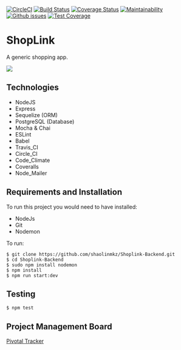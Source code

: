 [![CircleCI](https://circleci.com/gh/shaolinmkz/Shoplink-Backend/tree/develop.svg?style=svg)](https://circleci.com/gh/shaolinmkz/Shoplink-Backend/tree/develop) [![Build Status](https://travis-ci.org/shaolinmkz/Shoplink-Backend.svg?branch=develop)](https://travis-ci.org/shaolinmkz/Shoplink-Backend) [![Coverage Status](https://coveralls.io/repos/github/shaolinmkz/Shoplink-Backend/badge.svg)](https://coveralls.io/github/shaolinmkz/Shoplink-Backend) [![Maintainability](https://api.codeclimate.com/v1/badges/af7e7c82034962a61350/maintainability)](https://codeclimate.com/github/shaolinmkz/Shoplink-Backend/maintainability) [![Github issues](https://img.shields.io/github/issues-raw/shaolinmkz/Shoplink-Backend.svg?style=popout)](https://github.com/shaolinmkz/Shoplink-Backend/issues) [![Test Coverage](https://api.codeclimate.com/v1/badges/af7e7c82034962a61350/test_coverage)](https://codeclimate.com/github/shaolinmkz/Shoplink-Backend/test_coverage)

# ShopLink
A generic shopping app.

![](https://repository-images.githubusercontent.com/202969079/91dd7680-c1f1-11e9-92c7-a6193eadecc7)


## Technologies
- NodeJS
- Express
- Sequelize (ORM)
- PostgreSQL (Database)
- Mocha & Chai
- ESLint
- Babel
- Travis_CI
- Circle_CI
- Code_Climate
- Coveralls
- Node_Mailer

## Requirements and Installation

To run this project you would need to have installed:
- NodeJs
- Git
- Nodemon

To run:
```
$ git clone https://github.com/shaolinmkz/Shoplink-Backend.git
$ cd Shoplink-Backend
$ sudo npm install nodemon
$ npm install
$ npm run start:dev

```
## Testing
```
$ npm test
```

## Project Management Board
[Pivotal Tracker](https://www.pivotaltracker.com/n/projects/2385754)
